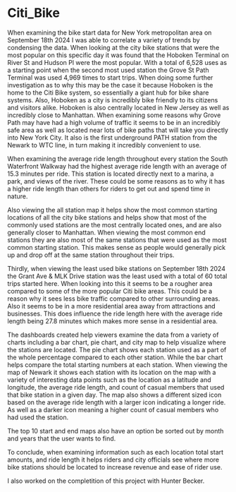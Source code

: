 # Citi_Bike

When examining the bike start data for New York metropolitan area on September 18th 2024 I was able to correlate a variety of trends by condensing the data.
When looking at the city bike stations that were the most popular on this specific day it was found that the Hoboken Terminal on River St and Hudson Pl were the most popular. 
With a total of 6,528 uses as a starting point when the second most used station the Grove St Path Terminal was used 4,969 times to start trips.
When doing some further investigation as to why this may be the case it because Hoboken is the home to the Citi Bike system, so essentially a giant hub for bike share systems. 
Also, Hoboken as a city is incredibly bike friendly to its citizens and visitors alike.  Hoboken is also centrally located in New Jersey as well as incredibly close to Manhattan.
When examining some reasons why Grove Path may have had a high volume of traffic it seems to be in an incredibly safe area as well as located near lots of bike paths that will take you directly into New York City.
It also is the first underground PATH station from the Newark to WTC line, in turn making it incredibly convenient to use.  

When examining the average ride length throughout every station the South Waterfront Walkway had the highest average ride length with an average of 15.3 minutes per ride.
This station is located directly next to a marina, a park, and views of the river. 
These could be some reasons as to why it has a higher ride length than others for riders to get out and spend time in nature.  

Also viewing the all station map it helps show the most common starting locations of all the city bike stations and helps show that most of the commonly used stations are the most centrally located ones,
and are also generally closer to Manhattan.  When viewing the most common end stations they are also most of the same stations that were used as the most common starting station.
This makes sense as people would generally pick up and drop off at the same station throughout their trips.    


Thirdly, when viewing the least used bike stations on September 18th 2024 the Grant Ave & MLK Drive station was the least used with a total of 60 total trips started here.
When looking into this it seems to be a rougher area compared to some of the more popular Citi bike areas. 
This could be a reason why it sees less bike traffic compared to other surrounding areas. 
Also it seems to be in a more residential area away from attractions and businesses. 
This does influence the ride length here with the average ride length being 27.8 minutes which makes more sense in a residential area. 

The dashboards created help viewers examine the data from a variety of charts including a bar chart, pie chart, and city map to help visualize where the stations are located. 
The pie chart shows each station used as a part of the whole percentage compared to each other station. 
While the bar chart helps compare the total starting numbers at each station. 
When viewing the map of Newark it shows each station with its location on the map with a variety of interesting data points such as the location as a latitude and longitude,
the average ride length, and count of casual members that used that bike station in a given day. 
The map also shows a different sized icon based on the average ride length with a larger icon indicating a longer ride. 
As well as a darker icon meaning a higher count of casual members who had used the station. 

The top 10 start and end maps also have an option be sorted out by month and years that the user wants to find. 

To conclude, when examining information such as each location total start amounts, and ride length it helps riders and city
officials see where more bike stations should be located to increase revenue and ease of rider use. 


I also worked on the completition of this project with Hunter Becker.
